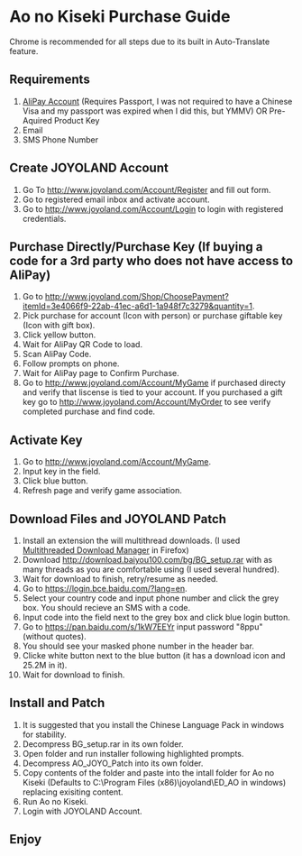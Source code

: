 # Ao no Kiseki Purchase Guide

Chrome is recommended for all steps due to its built in Auto-Translate feature.

## Requirements
1. [AliPay Account](https://www.thetravelbrief.com/briefs/china-how-to-use-mobile-payments-with-alipay-in-china-as-a-tourist-since-nov-2019) (Requires Passport, I was not required to have a Chinese Visa and my passport was expired when I did this, but YMMV) OR Pre-Aquired Product Key
1. Email
1. SMS Phone Number

## Create JOYOLAND Account
1. Go To http://www.joyoland.com/Account/Register and fill out form.
1. Go to registered email inbox and activate account.
1. Go to http://www.joyoland.com/Account/Login to login with registered credentials.

## Purchase Directly/Purchase Key (If buying a code for a 3rd party who does not have access to AliPay)
1. Go to http://www.joyoland.com/Shop/ChoosePayment?itemId=3e4066f9-22ab-41ec-a6d1-1a948f7c3279&quantity=1.
1. Pick purchase for account (Icon with person) or purchase giftable key (Icon with gift box).
1. Click yellow button.
1. Wait for AliPay QR Code to load.
1. Scan AliPay Code.
1. Follow prompts on phone.
1. Wait for AliPay page to Confirm Purchase.
1. Go to http://www.joyoland.com/Account/MyGame if purchased directy and verify that liscense is tied to your account. If you purchased a gift key go to http://www.joyoland.com/Account/MyOrder to see verify completed purchase and find code.

## Activate Key
1. Go to http://www.joyoland.com/Account/MyGame.
1. Input key in the field.
1. Click blue button.
1. Refresh page and verify game association.

## Download Files and JOYOLAND Patch
1. Install an extension the will multithread downloads. (I used [Multithreaded Download Manager](https://addons.mozilla.org/en-US/firefox/addon/multithreaded-download-manager/) in Firefox)
1. Download http://download.baiyou100.com/bg/BG_setup.rar with as many threads as you are comfortable using (I used several hundred).
1. Wait for download to finish, retry/resume as needed.
1. Go to https://login.bce.baidu.com/?lang=en.
1. Select your country code and input phone number and click the grey box. You should recieve an SMS with a code.
1. Input code into the field next to the grey box and click blue login button.
1. Go to https://pan.baidu.com/s/1kW7EEYr input password "8ppu" (without quotes).
1. You should see your masked phone number in the header bar.
1. Clicke white button next to the blue button (it has a download icon and 25.2M in it).
1. Wait for download to finish.

## Install and Patch
1. It is suggested that you install the Chinese Language Pack in windows for stability.
1. Decompress BG_setup.rar in its own folder.
1. Open folder and run installer following highlighted prompts.
1. Decompress AO_JOYO_Patch into its own folder.
1. Copy contents of the folder and paste into the intall folder for Ao no Kiseki (Defaults to C:\Program Files (x86)\joyoland\ED_AO in windows) replacing exisiting content.
1. Run Ao no Kiseki.
1. Login with JOYOLAND Account.

## Enjoy
